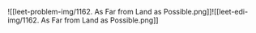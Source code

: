 ![[leet-problem-img/1162. As Far from Land as Possible.png]]![[leet-edi-img/1162. As Far from Land as Possible.png]]